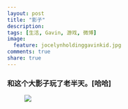 ```yaml
---
layout: post
title: "影子"
description: 
tags: [生活, Gavin, 游戏, 微博]
image:
  feature: jocelynholdinggavinkid.jpg
comments: true
share: true
---
```


### 和这个大影子玩了老半天。[哈哈] ###


<figure>
  <a href="http://i.imgur.com/U0Nr2Au.jpg">
  <img src="http://i.imgur.com/U0Nr2Au.jpg">
  </a>
</figure>


